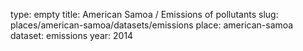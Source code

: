 type: empty
title: American Samoa / Emissions of pollutants
slug: places/american-samoa/datasets/emissions
place: american-samoa
dataset: emissions
year: 2014
